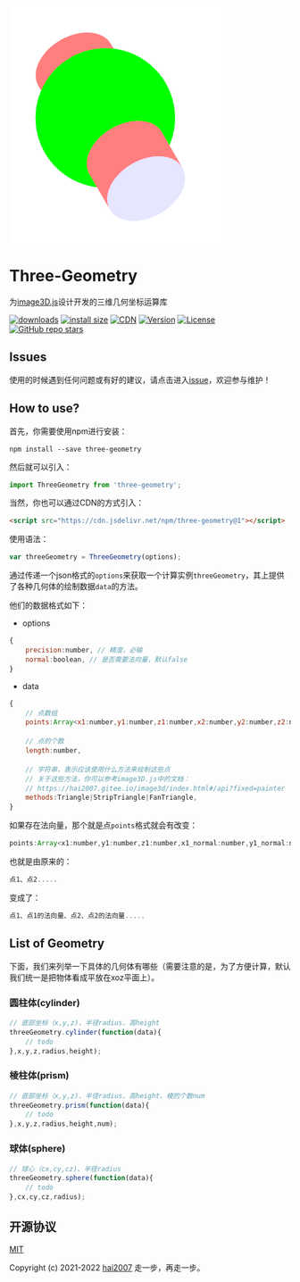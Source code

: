 <img src='./logo.png' />

# Three-Geometry
为[image3D.js](https://hai2007.gitee.io/image3d/)设计开发的三维几何坐标运算库

<p>
  <a href="https://hai2007.gitee.io/npm-downloads?interval=7&packages=three-geometry"><img src="https://img.shields.io/npm/dm/three-geometry.svg" alt="downloads"></a>
  <a href="https://packagephobia.now.sh/result?p=three-geometry"><img src="https://packagephobia.now.sh/badge?p=three-geometry" alt="install size"></a>
   <a href="https://www.jsdelivr.com/package/npm/three-geometry"><img src="https://data.jsdelivr.com/v1/package/npm/three-geometry/badge" alt="CDN"></a>
  <a href="https://www.npmjs.com/package/three-geometry"><img src="https://img.shields.io/npm/v/three-geometry.svg" alt="Version"></a>
  <a href="https://github.com/clunch-contrib/Three-Geometry/blob/master/LICENSE"><img src="https://img.shields.io/npm/l/three-geometry.svg" alt="License"></a>
  <a href="https://github.com/clunch-contrib/Three-Geometry">
        <img alt="GitHub repo stars" src="https://img.shields.io/github/stars/clunch-contrib/Three-Geometry?style=social">
    </a>
</p>

## Issues
使用的时候遇到任何问题或有好的建议，请点击进入[issue](https://github.com/clunch-contrib/Three-Geometry/issues)，欢迎参与维护！

## How to use?

首先，你需要使用npm进行安装：

```
npm install --save three-geometry
```

然后就可以引入：

```js
import ThreeGeometry from 'three-geometry';
```

当然，你也可以通过CDN的方式引入：

```html
<script src="https://cdn.jsdelivr.net/npm/three-geometry@1"></script>
```

使用语法：

```js
var threeGeometry = ThreeGeometry(options);
```

通过传递一个json格式的```options```来获取一个计算实例```threeGeometry```，其上提供了各种几何体的绘制数据```data```的方法。

他们的数据格式如下：

- options

```js
{
    precision:number, // 精度，必输
    normal:boolean, // 是否需要法向量，默认false
}
```

- data

```js
{
    // 点数组
    points:Array<x1:number,y1:number,z1:number,x2:number,y2:number,z2:number,...>,

    // 点的个数
    length:number,

    // 字符串，表示应该使用什么方法来绘制这些点
    // 关于这些方法，你可以参考image3D.js中的文档：
    // https://hai2007.gitee.io/image3d/index.html#/api?fixed=painter
    methods:Triangle|StripTriangle|FanTriangle,
}
```

如果存在法向量，那个就是点```points```格式就会有改变：

```js
points:Array<x1:number,y1:number,z1:number,x1_normal:number,y1_normal:number,z1_normal:number,x2:number,y2:number,z2:number,...>,
```

也就是由原来的：

```js
点1、点2.....
```

变成了：

```js
点1、点1的法向量、点2、点2的法向量.....
```


## List of Geometry

下面，我们来列举一下具体的几何体有哪些（需要注意的是，为了方便计算，默认我们统一是把物体看成平放在xoz平面上）。

### 圆柱体(cylinder)

```js
// 底部坐标（x,y,z)、半径radius、高height
threeGeometry.cylinder(function(data){
    // todo
},x,y,z,radius,height);
```

### 棱柱体(prism)

```js
// 底部坐标（x,y,z)、半径radius、高height、棱的个数num
threeGeometry.prism(function(data){
    // todo
},x,y,z,radius,height,num);
```

### 球体(sphere)

```js
// 球心（cx,cy,cz)、半径radius
threeGeometry.sphere(function(data){
    // todo
},cx,cy,cz,radius);
```

开源协议
---------------------------------------
[MIT](https://github.com/clunch-contrib/Three-Geometry/blob/master/LICENSE)

Copyright (c) 2021-2022 [hai2007](https://hai2007.gitee.io/sweethome/) 走一步，再走一步。
